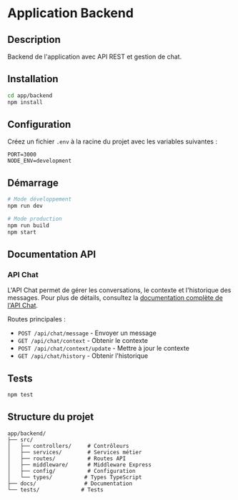 # Application Backend

## Description

Backend de l'application avec API REST et gestion de chat.

## Installation

```bash
cd app/backend
npm install
```

## Configuration

Créez un fichier `.env` à la racine du projet avec les variables suivantes :

```env
PORT=3000
NODE_ENV=development
```

## Démarrage

```bash
# Mode développement
npm run dev

# Mode production
npm run build
npm start
```

## Documentation API

### API Chat

L'API Chat permet de gérer les conversations, le contexte et l'historique des messages.
Pour plus de détails, consultez la [documentation complète de l'API Chat](docs/API_CHAT.md).

Routes principales :
- `POST /api/chat/message` - Envoyer un message
- `GET /api/chat/context` - Obtenir le contexte
- `POST /api/chat/context/update` - Mettre à jour le contexte
- `GET /api/chat/history` - Obtenir l'historique

## Tests

```bash
npm test
```

## Structure du projet

```
app/backend/
├── src/
│   ├── controllers/     # Contrôleurs
│   ├── services/        # Services métier
│   ├── routes/          # Routes API
│   ├── middleware/      # Middleware Express
│   ├── config/          # Configuration
│   └── types/          # Types TypeScript
├── docs/               # Documentation
└── tests/             # Tests
```
